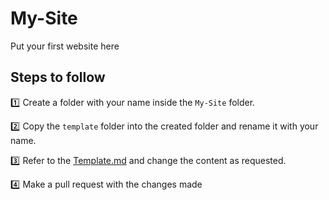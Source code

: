 # My-Site
Put your first website here

## Steps to follow

:one: Create a folder with your name inside the `My-Site` folder.

:two: Copy the `template` folder into the created folder and rename it with your name.

:three: Refer to the [Template.md](template.md) and change the content as requested.

:four: Make a pull request with the changes made
